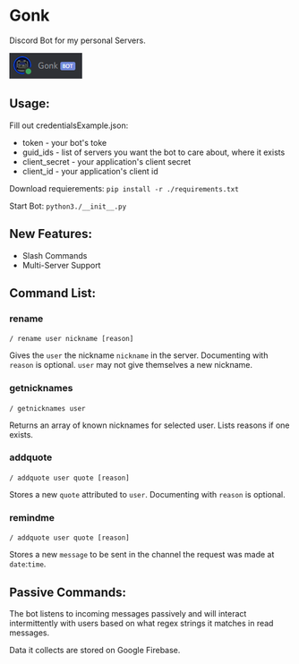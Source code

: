# Gonk

Discord Bot for my personal Servers.

![alt text](https://raw.githubusercontent.com/JaimeNufio/Gonk/main/assets/loggedin.png)

## Usage:

Fill out credentialsExample.json:
- token -  your bot's toke
- guid_ids - list of servers you want the bot to care about, where it exists
- client_secret - your application's client secret
- client_id - your application's client id

Download requierements:
```pip install -r ./requirements.txt```

Start Bot:
```python3./__init__.py```


## New Features:
- Slash Commands 
- Multi-Server Support

## Command List:

### rename 

`/ rename user nickname [reason]`

Gives the ```user``` the nickname ```nickname``` in the server. Documenting with ```reason``` is optional. ```user``` may not give themselves a new nickname. 

### getnicknames

`/ getnicknames user`

Returns an array of known nicknames for selected user. Lists reasons if one exists.

### addquote

`/ addquote user quote [reason]`

Stores a new ```quote``` attributed to ```user```. Documenting with ```reason``` is optional.

### remindme

`/ addquote user quote [reason]`

Stores a new ```message``` to be sent in the channel the request was made at ```date```:```time```.

## Passive Commands:

The bot listens to incoming messages passively and will interact intermittently with users based on what regex strings it matches in read messages.

Data it collects are stored on Google Firebase.


